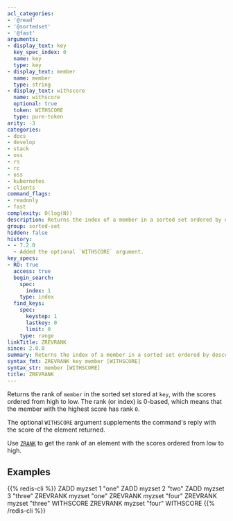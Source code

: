 ```yaml
---
acl_categories:
- '@read'
- '@sortedset'
- '@fast'
arguments:
- display_text: key
  key_spec_index: 0
  name: key
  type: key
- display_text: member
  name: member
  type: string
- display_text: withscore
  name: withscore
  optional: true
  token: WITHSCORE
  type: pure-token
arity: -3
categories:
- docs
- develop
- stack
- oss
- rs
- rc
- oss
- kubernetes
- clients
command_flags:
- readonly
- fast
complexity: O(log(N))
description: Returns the index of a member in a sorted set ordered by descending scores.
group: sorted-set
hidden: false
history:
- - 7.2.0
  - Added the optional `WITHSCORE` argument.
key_specs:
- RO: true
  access: true
  begin_search:
    spec:
      index: 1
    type: index
  find_keys:
    spec:
      keystep: 1
      lastkey: 0
      limit: 0
    type: range
linkTitle: ZREVRANK
since: 2.0.0
summary: Returns the index of a member in a sorted set ordered by descending scores.
syntax_fmt: ZREVRANK key member [WITHSCORE]
syntax_str: member [WITHSCORE]
title: ZREVRANK
---
```

Returns the rank of `member` in the sorted set stored at `key`, with the scores
ordered from high to low.
The rank (or index) is 0-based, which means that the member with the highest
score has rank `0`.

The optional `WITHSCORE` argument supplements the command's reply with the score of the element returned.

Use [`ZRANK`](/commands/zrank) to get the rank of an element with the scores ordered from low to
high.

## Examples

{{% redis-cli %}}
ZADD myzset 1 "one"
ZADD myzset 2 "two"
ZADD myzset 3 "three"
ZREVRANK myzset "one"
ZREVRANK myzset "four"
ZREVRANK myzset "three" WITHSCORE
ZREVRANK myzset "four" WITHSCORE
{{% /redis-cli %}}

